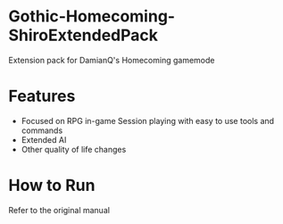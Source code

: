 # Gothic-Homecoming-ShiroExtendedPack
Extension pack for DamianQ's Homecoming gamemode

# Features
- Focused on RPG in-game Session playing with easy to use tools and commands
- Extended AI
- Other quality of life changes

# How to Run
Refer to the original manual
